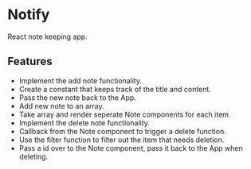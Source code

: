 # Notify
React note keeping app. 

## Features ##
* Implement the add note functionality.
* Create a constant that keeps track of the title and content.
* Pass the new note back to the App.
* Add new note to an array.
* Take array and render seperate Note components for each item.
* Implement the delete note functionality.
* Callback from the Note component to trigger a delete function.
* Use the filter function to filter out the item that needs deletion.
* Pass a id over to the Note component, pass it back to the App when deleting.
